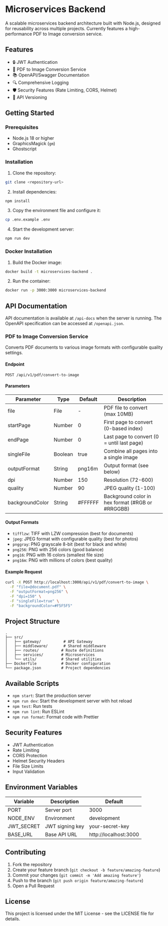 # Microservices Backend

A scalable microservices backend architecture built with Node.js, designed for reusability across multiple projects. Currently features a high-performance PDF to Image conversion service.

## Features

- 🔒 JWT Authentication
- 📄 PDF to Image Conversion Service
- 📚 OpenAPI/Swagger Documentation
- 🔍 Comprehensive Logging
- 🛡️ Security Features (Rate Limiting, CORS, Helmet)
- 🔢 API Versioning

## Getting Started

### Prerequisites

- Node.js 18 or higher
- GraphicsMagick (`gm`)
- Ghostscript

### Installation

1. Clone the repository:
```bash
git clone <repository-url>
```

2. Install dependencies:
```bash
npm install
```

3. Copy the environment file and configure it:
```bash
cp .env.example .env
```

4. Start the development server:
```bash
npm run dev
```

### Docker Installation

1. Build the Docker image:
```bash
docker build -t microservices-backend .
```

2. Run the container:
```bash
docker run -p 3000:3000 microservices-backend
```

## API Documentation

API documentation is available at `/api-docs` when the server is running. The OpenAPI specification can be accessed at `/openapi.json`.

### PDF to Image Conversion Service

Converts PDF documents to various image formats with configurable quality settings.

#### Endpoint

```
POST /api/v1/pdf/convert-to-image
```

#### Parameters

| Parameter    | Type    | Default | Description                                    |
|-------------|---------|---------|------------------------------------------------|
| file        | File    | -       | PDF file to convert (max 10MB)                 |
| startPage   | Number  | 0       | First page to convert (0-based index)          |
| endPage     | Number  | 0       | Last page to convert (0 = until last page)     |
| singleFile  | Boolean | true    | Combine all pages into a single image          |
| outputFormat| String  | png16m  | Output format (see below)                      |
| dpi         | Number  | 150     | Resolution (72-600)                            |
| quality     | Number  | 90      | JPEG quality (1-100)                           |
| backgroundColor| String  | #FFFFFF | Background color in hex format (#RGB or #RRGGBB)|

#### Output Formats

- `tifflzw`: TIFF with LZW compression (best for documents)
- `jpeg`: JPEG format with configurable quality (best for photos)
- `pnggray`: PNG grayscale 8-bit (best for black and white)
- `png256`: PNG with 256 colors (good balance)
- `png16`: PNG with 16 colors (smallest file size)
- `png16m`: PNG with millions of colors (best quality)

#### Example Request

```bash
curl -X POST http://localhost:3000/api/v1/pdf/convert-to-image \
  -F "file=@document.pdf" \
  -F "outputFormat=png256" \
  -F "dpi=150" \
  -F "singleFile=true" \
  -F "backgroundColor=#F5F5F5"
```

## Project Structure

```
.
├── src/
│   ├── gateway/          # API Gateway
│   ├── middleware/       # Shared middleware
│   ├── routes/          # Route definitions
│   ├── services/        # Microservices
│   └── utils/           # Shared utilities
├── Dockerfile           # Docker configuration
└── package.json         # Project dependencies
```

## Available Scripts

- `npm start`: Start the production server
- `npm run dev`: Start the development server with hot reload
- `npm test`: Run tests
- `npm run lint`: Run ESLint
- `npm run format`: Format code with Prettier

## Security Features

- JWT Authentication
- Rate Limiting
- CORS Protection
- Helmet Security Headers
- File Size Limits
- Input Validation

## Environment Variables

| Variable    | Description           | Default               |
|-------------|--------------------|----------------------|
| PORT        | Server port        | 3000                |
| NODE_ENV    | Environment        | development         |
| JWT_SECRET  | JWT signing key    | your-secret-key     |
| BASE_URL    | Base API URL       | http://localhost:3000|

## Contributing

1. Fork the repository
2. Create your feature branch (`git checkout -b feature/amazing-feature`)
3. Commit your changes (`git commit -m 'Add amazing feature'`)
4. Push to the branch (`git push origin feature/amazing-feature`)
5. Open a Pull Request

## License

This project is licensed under the MIT License - see the LICENSE file for details.